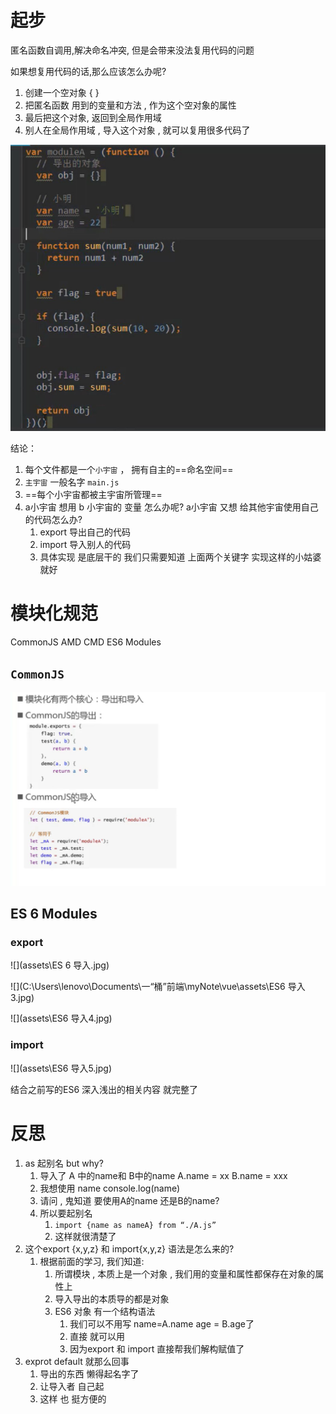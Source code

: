 # 起步

匿名函数自调用,解决命名冲突, 但是会带来没法复用代码的问题

如果想复用代码的话,那么应该怎么办呢?

1. 创建一个空对象 {  }
2. 把匿名函数 用到的变量和方法 , 作为这个空对象的属性
3. 最后把这个对象, 返回到全局作用域
4. 别人在全局作用域 , 导入这个对象 , 就可以复用很多代码了

![](assets\模块化代码.jpg)



结论：

1. 每个文件都是一个`小宇宙` ， 拥有自主的==命名空间==
2. `主宇宙` 一般名字  `main.js`
3. ==每个小宇宙都被主宇宙所管理==
4. a小宇宙 想用 b 小宇宙的 变量 怎么办呢?   a小宇宙 又想 给其他宇宙使用自己的代码怎么办?
   1.  export   导出自己的代码
   2. import   导入别人的代码
   3. 具体实现  是底层干的  我们只需要知道 上面两个关键字 实现这样的小姑婆就好









# 模块化规范

CommonJS  AMD CMD   ES6 Modules





## `CommonJS`

![](assets\模块化规范.jpg)



##  ES 6  Modules

### export

![](assets\ES 6 导入.jpg)

![](C:\Users\lenovo\Documents\一“桶”前端\myNote\vue\assets\ES6 导入3.jpg)

![](assets\ES6 导入4.jpg)

### import

![](assets\ES6 导入5.jpg)

结合之前写的ES6 深入浅出的相关内容 就完整了





# 反思

1. as 起别名  but why?
   1. 导入了 A 中的name和 B中的name     A.name = xx   B.name = xxx
   2. 我想使用 name    console.log(name)
   3. 请问 , 鬼知道 要使用A的name  还是B的name?
   4. 所以要起别名
      1. `import {name as nameA} from “./A.js”` 
      2. 这样就很清楚了
2. 这个export {x,y,z}   和  import{x,y,z}  语法是怎么来的?
   1. 根据前面的学习, 我们知道:
      1. 所谓模块 , 本质上是一个对象 , 我们用的变量和属性都保存在对象的属性上
      2. 导入导出的本质导的都是对象
      3. ES6 对象 有一个结构语法
         1. 我们可以不用写 name=A.name   age = B.age了
         2. 直接 就可以用  
         3. 因为export 和 import 直接帮我们解构赋值了
3. exprot default  就那么回事  
   1. 导出的东西  懒得起名字了
   2. 让导入者 自己起
   3. 这样 也 挺方便的





 